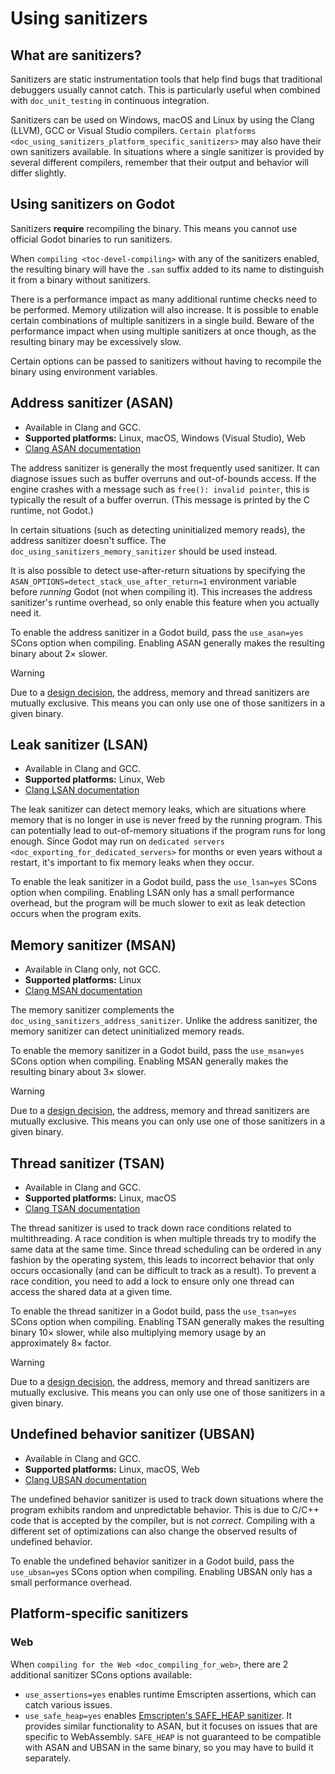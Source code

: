 # Using sanitizers

## What are sanitizers?

Sanitizers are static instrumentation tools that help find bugs that
traditional debuggers usually cannot catch. This is particularly useful
when combined with `doc_unit_testing` in continuous integration.

Sanitizers can be used on Windows, macOS and Linux by using the Clang
(LLVM), GCC or Visual Studio compilers.
`Certain platforms <doc_using_sanitizers_platform_specific_sanitizers>`
may also have their own sanitizers available. In situations where a
single sanitizer is provided by several different compilers, remember
that their output and behavior will differ slightly.

## Using sanitizers on Godot

Sanitizers **require** recompiling the binary. This means you cannot use
official Godot binaries to run sanitizers.

When `compiling <toc-devel-compiling>` with any of the sanitizers
enabled, the resulting binary will have the `.san` suffix added to its
name to distinguish it from a binary without sanitizers.

There is a performance impact as many additional runtime checks need to
be performed. Memory utilization will also increase. It is possible to
enable certain combinations of multiple sanitizers in a single build.
Beware of the performance impact when using multiple sanitizers at once
though, as the resulting binary may be excessively slow.

Certain options can be passed to sanitizers without having to recompile
the binary using environment variables.

## Address sanitizer (ASAN)

-   Available in Clang and GCC.
-   **Supported platforms:** Linux, macOS, Windows (Visual Studio), Web
-   [Clang ASAN
    documentation](https://clang.llvm.org/docs/AddressSanitizer.html)

The address sanitizer is generally the most frequently used sanitizer.
It can diagnose issues such as buffer overruns and out-of-bounds access.
If the engine crashes with a message such as `free(): invalid pointer`,
this is typically the result of a buffer overrun. (This message is
printed by the C runtime, not Godot.)

In certain situations (such as detecting uninitialized memory reads),
the address sanitizer doesn't suffice. The
`doc_using_sanitizers_memory_sanitizer` should be used instead.

It is also possible to detect use-after-return situations by specifying
the `ASAN_OPTIONS=detect_stack_use_after_return=1` environment variable
before *running* Godot (not when compiling it). This increases the
address sanitizer's runtime overhead, so only enable this feature when
you actually need it.

To enable the address sanitizer in a Godot build, pass the
`use_asan=yes` SCons option when compiling. Enabling ASAN generally
makes the resulting binary about 2× slower.

Warning

Due to a [design
decision](https://stackoverflow.com/questions/36971902/why-cant-clang-enable-all-sanitizers/),
the address, memory and thread sanitizers are mutually exclusive. This
means you can only use one of those sanitizers in a given binary.

## Leak sanitizer (LSAN)

-   Available in Clang and GCC.
-   **Supported platforms:** Linux, Web
-   [Clang LSAN
    documentation](https://clang.llvm.org/docs/LeakSanitizer.html)

The leak sanitizer can detect memory leaks, which are situations where
memory that is no longer in use is never freed by the running program.
This can potentially lead to out-of-memory situations if the program
runs for long enough. Since Godot may run on
`dedicated servers <doc_exporting_for_dedicated_servers>` for months or
even years without a restart, it's important to fix memory leaks when
they occur.

To enable the leak sanitizer in a Godot build, pass the `use_lsan=yes`
SCons option when compiling. Enabling LSAN only has a small performance
overhead, but the program will be much slower to exit as leak detection
occurs when the program exits.

## Memory sanitizer (MSAN)

-   Available in Clang only, not GCC.
-   **Supported platforms:** Linux
-   [Clang MSAN
    documentation](https://clang.llvm.org/docs/MemorySanitizer.html)

The memory sanitizer complements the
`doc_using_sanitizers_address_sanitizer`. Unlike the address sanitizer,
the memory sanitizer can detect uninitialized memory reads.

To enable the memory sanitizer in a Godot build, pass the `use_msan=yes`
SCons option when compiling. Enabling MSAN generally makes the resulting
binary about 3× slower.

Warning

Due to a [design
decision](https://stackoverflow.com/questions/36971902/why-cant-clang-enable-all-sanitizers/),
the address, memory and thread sanitizers are mutually exclusive. This
means you can only use one of those sanitizers in a given binary.

## Thread sanitizer (TSAN)

-   Available in Clang and GCC.
-   **Supported platforms:** Linux, macOS
-   [Clang TSAN
    documentation](https://clang.llvm.org/docs/ThreadSanitizer.html)

The thread sanitizer is used to track down race conditions related to
multithreading. A race condition is when multiple threads try to modify
the same data at the same time. Since thread scheduling can be ordered
in any fashion by the operating system, this leads to incorrect behavior
that only occurs occasionally (and can be difficult to track as a
result). To prevent a race condition, you need to add a lock to ensure
only one thread can access the shared data at a given time.

To enable the thread sanitizer in a Godot build, pass the `use_tsan=yes`
SCons option when compiling. Enabling TSAN generally makes the resulting
binary 10× slower, while also multiplying memory usage by an
approximately 8× factor.

Warning

Due to a [design
decision](https://stackoverflow.com/questions/36971902/why-cant-clang-enable-all-sanitizers/),
the address, memory and thread sanitizers are mutually exclusive. This
means you can only use one of those sanitizers in a given binary.

## Undefined behavior sanitizer (UBSAN)

-   Available in Clang and GCC.
-   **Supported platforms:** Linux, macOS, Web
-   [Clang UBSAN
    documentation](https://clang.llvm.org/docs/UndefinedBehaviorSanitizer.html)

The undefined behavior sanitizer is used to track down situations where
the program exhibits random and unpredictable behavior. This is due to
C/C++ code that is accepted by the compiler, but is not *correct*.
Compiling with a different set of optimizations can also change the
observed results of undefined behavior.

To enable the undefined behavior sanitizer in a Godot build, pass the
`use_ubsan=yes` SCons option when compiling. Enabling UBSAN only has a
small performance overhead.

## Platform-specific sanitizers

### Web

When `compiling for the Web <doc_compiling_for_web>`, there are 2
additional sanitizer SCons options available:

-   `use_assertions=yes` enables runtime Emscripten assertions, which
    can catch various issues.
-   `use_safe_heap=yes` enables [Emscripten's SAFE\_HEAP
    sanitizer](https://emscripten.org/docs/debugging/Sanitizers.html).
    It provides similar functionality to ASAN, but it focuses on issues
    that are specific to WebAssembly. `SAFE_HEAP` is not guaranteed to
    be compatible with ASAN and UBSAN in the same binary, so you may
    have to build it separately.
